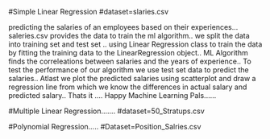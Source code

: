 #Simple Linear Regression
#dataset=slaries.csv

predicting the salaries of an employees based on their experiences...
saleries.csv provides the data to train the ml algorithm..
we split the data into training set and test set ..
using Linear Regression class to train the data by fitting the training data to the LinearRegression  object..
ML Algorithm finds the correleations between salaries and the years of experience..
To test the performance of our algorithm we use test set data to predict the salaries..
Atlast we plot the predicted salaries using scatterplot and draw a regression line from which we know the differences in actual salary and predicted salary..
Thats it ....
Happy Machine Learning Pals......

#Multiple Linear Regression.......
#dataset=50_Stratups.csv


#Polynomial Regression.....
#Dataset=Position_Salries.csv



